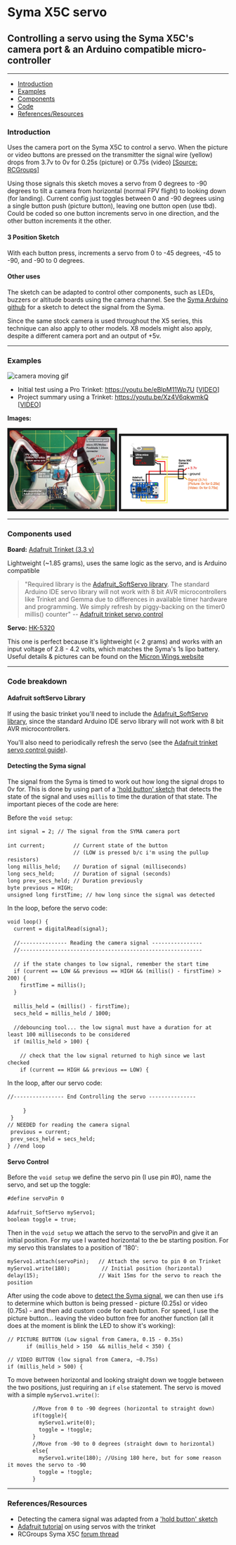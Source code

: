 # Syma X5C servo
## Controlling a servo using the Syma X5C's camera port &amp; an Arduino compatible micro-controller

 *******************************************************************
 
 - [Introduction](#introduction)
 - [Examples](#examples)
 - [Components](#components-used)
 - [Code](#code-breakdown)
 - [References/Resources](#referencesresources)

### Introduction

Uses the camera port on the Syma X5C to control a servo. When the picture or video buttons are pressed on the transmitter the signal wire (yellow) drops from 3.7v to 0v for 0.25s (picture) or 0.75s (video) [[Source: RCGroups]](https://www.rcgroups.com/forums/showpost.php?p=31397718&postcount=5415)

Using those signals this sketch moves a servo from 0 degrees to -90 degrees to tilt a camera from horizontal (normal FPV flight) to looking down (for landing). Current config just toggles between 0 and -90 degrees using a single button push (picture button), leaving one button open (use tbd). Could be coded so one button increments servo in one direction, and the other button increments it the other.

#### 3 Position Sketch

With each button press, increments a servo from 0 to -45 degrees, -45 to -90, and -90 to 0 degrees.

#### Other uses

The sketch can be adapted to control other components, such as LEDs, buzzers or altitude boards using the camera channel.
See the [Syma Arduino github](https://github.com/EThornill/Syma_Arduino) for a sketch to detect the signal from the Syma.

Since the same stock camera is used throughout the X5 series, this technique can also apply to other models. X8 models might also apply, despite a different camera port and an output of +5v.

------------------------------

### Examples

![camera moving gif](https://raw.githubusercontent.com/EThornill/Syma_X5C_servo/master/images/Syma_X5C_servo.gif)

- Initial test using a Pro Trinket: https://youtu.be/eBlpM11Wp7U [[VIDEO](https://youtu.be/eBlpM11Wp7U)]
- Project summary using a Trinket: https://youtu.be/Xz4V6qkwmkQ [[VIDEO](https://youtu.be/Xz4V6qkwmkQ)]

**Images:**

<a href="/images/overview.jpg"><img src="images/overview.jpg" 
alt="Overview of completed setup" width="240" border="5" /></a> <a href="images/schematic.jpg"><img src="images/schematic.jpg" 
alt="schematic" width="240" border="5" /></a>

------------------------------

### Components used
 
  **Board:** [Adafruit Trinket (3.3 v)](https://www.adafruit.com/product/1500)
  
 Lightweight (~1.85 grams), uses the same logic as the servo, and is Arduino compatible

  >"Required library is the [Adafruit_SoftServo library](https://github.com/adafruit/Adafruit_SoftServo). The standard Arduino IDE servo library will not work with 8 bit AVR microcontrollers like Trinket and Gemma due to differences in available timer hardware and programming. We simply refresh by piggy-backing on the timer0 millis() counter" -- [Adafruit trinket servo control](https://learn.adafruit.com/trinket-gemma-servo-control/overview)
  
  **Servo:** [HK-5320](https://hobbyking.com/en_us/hk-5320-ultra-micro-digital-servo-1-7g-0-05sec-0-075kg.html)
  
  This one is perfect because it's lightweight (< 2 grams) and works with an input voltage of 2.8 - 4.2 volts, which matches the Syma's 1s lipo battery. Useful details & pictures can be found on the [Micron Wings website](http://www.micronwings.com/Products/Servo%20HK5320/index.shtml)
  
 ------------------------------
 
### Code breakdown

#### Adafruit softServo Library
If using the basic trinket you'll need to include the [Adafruit_SoftServo library](https://github.com/adafruit/Adafruit_SoftServo), since the standard Arduino IDE servo library will not work with 8 bit AVR microcontrollers.
 
You'll also need to periodically refresh the servo (see the [Adafruit trinket servo control guide](https://learn.adafruit.com/trinket-gemma-servo-control/overview)).

 
#### Detecting the Syma signal
 The signal from the Syma is timed to work out how long the signal drops to 0v for. This is done by using part of a ['hold button' sketch](http://playground.arduino.cc/Code/HoldButton) that detects the state of the signal and uses `millis` to time the duration of that state. The important pieces of the code are here:
 
Before the `void setup`:
```arduino
int signal = 2; // The signal from the SYMA camera port

int current;         // Current state of the button
                     // (LOW is pressed b/c i'm using the pullup resistors)
long millis_held;    // Duration of signal (milliseconds)
long secs_held;      // Duration of signal (seconds)
long prev_secs_held; // Duration previously
byte previous = HIGH;
unsigned long firstTime; // how long since the signal was detected
```
In the loop, before the servo code:
```arduino
void loop() {
  current = digitalRead(signal);
  
  //--------------- Reading the camera signal ----------------
  //----------------------------------------------------------

  // if the state changes to low signal, remember the start time 
  if (current == LOW && previous == HIGH && (millis() - firstTime) > 200) {
    firstTime = millis();
  }

  millis_held = (millis() - firstTime);
  secs_held = millis_held / 1000;

  //debouncing tool... the low signal must have a duration for at least 100 milliseconds to be considered
  if (millis_held > 100) {
   
    // check that the low signal returned to high since we last checked
    if (current == HIGH && previous == LOW) {
 ```
 In the loop, after our servo code:
 
 ```arduino
//---------------- End Controlling the servo ---------------
      
      }
  }
// NEEDED for reading the camera signal
  previous = current;
  prev_secs_held = secs_held;
} //end loop
 ```
 
 
#### Servo Control

Before the `void setup` we define the servo pin (I use pin \#0), name the servo, and set up the toggle:
```arduino
#define servoPin 0

Adafruit_SoftServo myServo1; 
boolean toggle = true;
```
Then in the `void setup` we attach the servo to the servoPin and give it an initial position. For my use I wanted horizontal to the be starting position. For my servo this translates to a position of '180':
```arduino
myServo1.attach(servoPin);   // Attach the servo to pin 0 on Trinket
myServo1.write(180);          // Initial position (horizontal)
delay(15);                   // Wait 15ms for the servo to reach the position
```

After using the code above to [detect the Syma signal](#detecting-the-syma-signal), we can then use `if`s to determine which button is being pressed - picture (0.25s) or video (0.75s) -  and then add custom code for each button. For speed, I use the picture button... leaving the video button free for another function (all it does at the moment is blink the LED to show it's working):
```arduino
// PICTURE BUTTON (Low signal from Camera, 0.15 - 0.35s)
      if (millis_held > 150  && millis_held < 350) {     
```
```arduino
// VIDEO BUTTON (low signal from Camera, ~0.75s)
if (millis_held > 500) {
```

To move between horizontal and looking straight down we toggle between the two positions, just requiring an `if` `else` statement. The servo is moved with a simple `myServo1.write()`:
```arduino 
        //Move from 0 to -90 degrees (horizontal to straight down)
        if(toggle){
          myServo1.write(0);
          toggle = !toggle;
        }
        //Move from -90 to 0 degrees (straight down to horizontal)
        else{
          myServo1.write(180); //Using 180 here, but for some reason it moves the servo to -90
          toggle = !toggle;
        }
  ```
  

 *******************************************************************
### References/Resources

  - Detecting the camera signal was adapted from a ['hold button' sketch](http://playground.arduino.cc/Code/HoldButton)
  - [Adafruit tutorial](https://learn.adafruit.com/trinket-gemma-servo-control/overview) on using servos with the trinket
  - RCGroups Syma X5C [forum thread](https://www.rcgroups.com/forums/showthread.php?2065465-Syma-x5c)
